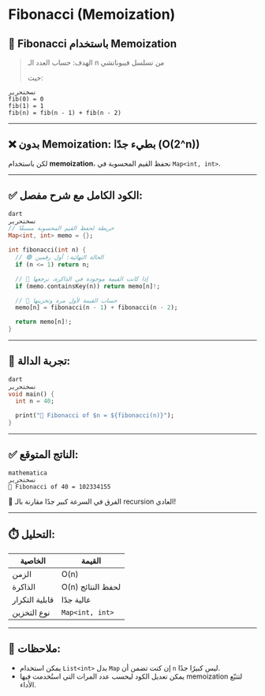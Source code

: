 # Fibonacci (Memoization)

## 🧠 Fibonacci باستخدام Memoization

> الهدف: حساب العدد الـ n من تسلسل فيبوناتشي
> 
> 
> حيث:
> 

```
نسختحرير
fib(0) = 0
fib(1) = 1
fib(n) = fib(n - 1) + fib(n - 2)

```

---

## ❌ بدون Memoization: بطيء جدًا (O(2^n))

لكن باستخدام **memoization**، نحفظ القيم المحسوبة في `Map<int, int>`.

---

## ✅ الكود الكامل مع شرح مفصل:

```dart
dart
نسختحرير
// خريطة لحفظ القيم المحسوبة مسبقًا
Map<int, int> memo = {};

int fibonacci(int n) {
  // 🟢 الحالة النهائية: أول رقمين
  if (n <= 1) return n;

  // 🔁 إذا كانت القيمة موجودة في الذاكرة، نرجعها
  if (memo.containsKey(n)) return memo[n]!;

  // 🧮 حساب القيمة لأول مرة وتخزينها
  memo[n] = fibonacci(n - 1) + fibonacci(n - 2);

  return memo[n]!;
}

```

---

## 🧪 تجربة الدالة:

```dart
dart
نسختحرير
void main() {
  int n = 40;

  print("🔢 Fibonacci of $n = ${fibonacci(n)}");
}

```

---

## ✅ الناتج المتوقع:

```
mathematica
نسختحرير
🔢 Fibonacci of 40 = 102334155

```

🔋 الفرق في السرعة كبير جدًا مقارنة بالـ recursion العادي!

---

## ⏱️ التحليل:

| الخاصية | القيمة |
| --- | --- |
| الزمن | O(n) |
| الذاكرة | O(n) لحفظ النتائج |
| قابلية التكرار | عالية جدًا |
| نوع التخزين | `Map<int, int>` |

---

## 🧠 ملاحظات:

- يمكن استخدام `List<int>` بدل `Map` إن كنت تضمن أن `n` ليس كبيرًا جدًا.
- يمكن تعديل الكود ليحسب عدد المرات التي استُخدمت فيها memoization لتتبّع الأداء.
